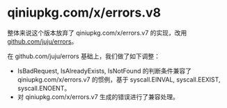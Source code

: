 qiniupkg.com/x/errors.v8
===============

整体来说这个版本放弃了 qiniupkg.com/x/errors.v7 的实现，改用 [github.com/juju/errors](https://github.com/juju/errors)。

在 github.com/juju/errors 基础上，我们做了如下调整：

* IsBadRequest, IsAlreadyExists, IsNotFound 的判断条件兼容了 qiniupkg.com/x/errors.v7 的惯例，基于 syscall.EINVAL, syscall.EEXIST, syscall.ENOENT。
* 对 qiniupkg.com/x/errors.v7 生成的错误进行了兼容处理。

